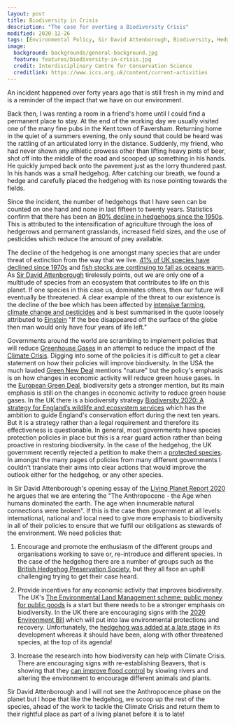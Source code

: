 ```yaml
---
layout: post
title: Biodiversity in Crisis
description: "The case for averting a Biodiversity Crisis"
modified: 2020-12-26
tags: [Environmental Policy, Sir David Attenborough, Biodiversity, Hedgehogs]
image:
  background: backgrounds/general-background.jpg
  feature: features/biodiversity-in-crisis.jpg
  credit: Interdisciplinary Centre for Conservation Science
  creditlink: https://www.iccs.org.uk/content/current-activities
---
```


An incident happened over forty years ago that is still fresh in my mind and is a reminder of the impact that we have on our environment.

Back then, I was renting a room in a friend's home until I could find a permanent place to stay. At the end of the working day we usually visited one of the many fine pubs in the Kent town of Faversham. Returning home in the quiet of a summers evening, the only sound that could be heard was the rattling of an articulated lorry in the distance. Suddenly, my friend, who had never shown any athletic prowess other than lifting heavy pints of beer, shot off into the middle of the road and scooped up something in his hands. He quickly jumped back onto the pavement just as the lorry thundered past. In his hands was a small hedgehog. After catching our breath, we found a hedge and carefully placed the hedgehog with its nose pointing towards the fields.

Since the incident, the number of hedgehogs that I have seen can be counted on one hand and none in last fifteen to twenty years. Statistics confirm that there has been an [80% decline in hedgehogs since the 1950s](https://www.countryliving.com/uk/wildlife/countryside/a23022368/no-rural-hedgehogs-south-west-england-new-national-study/). This is attributed to the intensification of agriculture through the loss of hedgerows and permanent grasslands, increased field sizes, and the use of pesticides which reduce the amount of prey available.

The decline of the hedgehog is one amongst many species that are under threat of extinction from the way that we live. [41% of UK species have declined since 1970s](https://www.nhm.ac.uk/discover/news/2019/october/the-state-of-nature-41-percent-of-the-uks-species-have-declined.html) and [fish stocks are continuing to fall as oceans warm](https://www.theguardian.com/environment/2019/feb/28/fish-stocks-continuing-to-fall-as-oceans-warm-study-finds). As [Sir David Attenborough](https://en.wikipedia.org/wiki/David_Attenborough) tirelessly points,  out we are only one of a multitude of species from an ecosystem that contributes to life on this planet. If one species in this case us, dominates others, then our future will eventually be threatened. A clear example of the threat to our existence is the decline of the bee which has been affected by [intensive farming, climate change and pesticides](https://friendsoftheearth.uk/nature/what-are-causes-bee-decline) and is best summarised in the quote loosely attributed to [Einstein](https://quoteinvestigator.com/2013/08/27/einstein-bees/) "If the bee disappeared off the surface of the globe then man would only have four years of life left."

Governments around the world are scrambling to implement policies that will reduce [Greenhouse Gases](https://www.epa.gov/ghgemissions/overview-greenhouse-gases) in an attempt to reduce the impact of the [Climate Crisis](https://climate.nasa.gov/evidence/). Digging into some of the policies it is difficult to get a clear statement on how their policies will improve biodiversity. In the USA the much lauded [Green New Deal](https://www.congress.gov/116/bills/hres109/BILLS-116hres109ih.pdf) mentions "nature" but the policy's emphasis is on how changes in economic activity will reduce green house gases. In the [European Green Deal](https://en.wikipedia.org/wiki/European_Green_Deal), biodiversity gets a stronger mention, but its main emphasis is still on the changes in economic activity to reduce green house gases. In the UK there is a biodiversity strategy [Biodiversity 2020: A strategy for England’s wildlife and ecosystem services](https://assets.publishing.service.gov.uk/government/uploads/system/uploads/attachment_data/file/69446/pb13583-biodiversity-strategy-2020-111111.pdf) which has the ambition to guide England's conservation effort during the next ten years. But it is a strategy rather than a legal requirement and therefore its effectiveness is questionable.  In general, most governments have species protection policies in place but this is a rear guard action rather than being proactive in restoring biodiversity.  In the case of the hedgehog, the UK government recently rejected a petition to make them a [protected species](https://petition.parliament.uk/petitions/300100).  In amongst the many pages of policies from many different governments I couldn't translate their aims into clear actions that would improve the outlook either for the hedgehog, or any other species.

In Sir David Attenborough's opening essay of the [Living Planet Report 2020](https://www.zsl.org/sites/default/files/LPR20%20Part%20B_Voices%20for%20a%20living%20planet.pdf) he argues that we are entering the "The Anthropocene - the Age when
humans dominated the earth. The age when innumerable natural
connections were broken". If this is the case then government at all levels: international, national and local need to give more emphasis to biodiversity in all of their policies to ensure that we fulfil our obligations as stewards of the environment. We need policies that:

1. Encourage and promote the enthusiasm of the different groups and organisations working to save or, re-introduce and different species. In the case of the hedgehog there are a number of groups such as the [British Hedgehog Preservation Society](https://www.britishhedgehogs.org.uk/), but they all face an uphill challenging trying to get their case heard.

2. Provide incentives for any economic activity that improves biodiversity.  The UK's [The Environmental Land Management scheme: public money for public goods](https://www.gov.uk/government/publications/the-environmental-land-management-scheme-an-overview/the-environmental-land-management-scheme-public-money-for-public-goods) is a start but there needs to be a stronger emphasis on biodiversity. In the UK there are encouraging signs with the [2020 Environment Bill](https://www.gov.uk/government/publications/environment-bill-2020) which will put into law environmental protections and recovery. Unfortunately, the [hedgehog was added at a late stage](https://publications.parliament.uk/pa/bills/cbill/58-01/0220/amend/environment_rm_rep_1203.pdf) in its development whereas it should have been, along with other threatened species, at the top of its agenda!

3. Increase the research into how biodiversity can help with Climate Crisis. There are encouraging signs with re-establishing Beavers,  that is showing that they [can improve flood control](https://www.fwi.co.uk/news/environment/environmental-issues-wildlife/can-beavers-and-farms-work-together-on-flood-control) by slowing rivers and altering the environment to encourage different animals and plants.

Sir David Attenborough and I will not see the Anthropocence phase on the planet but I hope that like the hedgehog, we scoop up the rest of the species, ahead of the work to tackle the Climate Crisis and return them to their rightful place as part of a living planet before it is to late!
